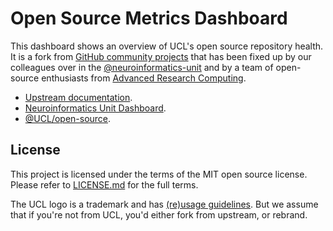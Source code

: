 # Open Source Metrics Dashboard

This dashboard shows an overview of UCL's open source repository health. 
It is a fork from [GitHub community projects](https://github-community-projects.github.io/org-metrics-dashboard) that has been fixed up by our colleagues over in the [@neuroinformatics-unit](https://github.com/neuroinformatics-unit) and by a team of open-source enthusiasts from [Advanced Research Computing](https://ucl.ac.uk/arc).

- [Upstream documentation](https://github.com/github-community-projects/org-metrics-dashboard/blob/main/README.md#setting-up-the-project-for-your-organization).
- [Neuroinformatics Unit Dashboard](https://neuroinformatics.dev/dashboard/).
- [@UCL/open-source](https://github.com/UCL/open-source).


## License

This project is licensed under the terms of the MIT open source license.
Please refer to [LICENSE.md](./LICENSE.md) for the full terms.

The UCL logo is a trademark and has [(re)usage guidelines](https://www.ucl.ac.uk/brand/brand-essentials/ucl-logo).
But we assume that if you're not from UCL, you'd either fork from upstream, or rebrand.

